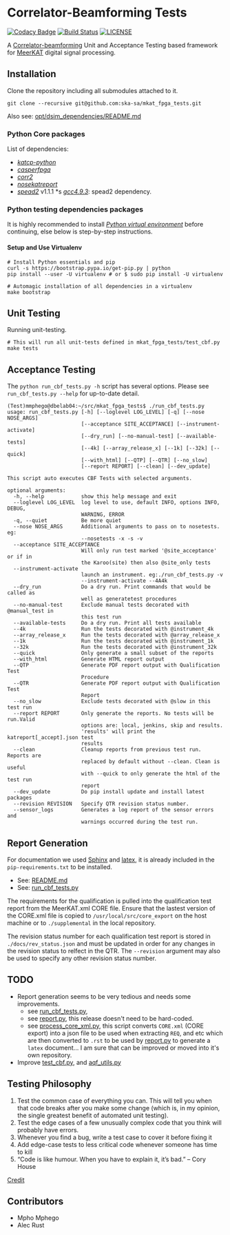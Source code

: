 # Correlator-Beamforming Tests

[![Codacy Badge](https://api.codacy.com/project/badge/Grade/b8b5951e79a4414a85b450967f4faf2e)](https://app.codacy.com/app/mmphego/mkat_fpga_tests?utm_source=github.com&utm_medium=referral&utm_content=ska-sa/mkat_fpga_tests&utm_campaign=Badge_Grade_Dashboard)
[![Build Status](https://travis-ci.org/ska-sa/mkat_fpga_tests.svg?branch=devel)](https://travis-ci.org/ska-sa/mkat_fpga_tests)
[![LICENSE](https://img.shields.io/github/license/ska-sa/mkat_fpga_tests.svg?style=flat)](LICENSE)

A [Correlator-beamforming](https://www.ska.ac.za/science-engineering/meerkat/about-meerkat/) Unit and Acceptance Testing based framework for [MeerKAT](https://www.ska.ac.za/science-engineering/meerkat/) digital signal processing.

## Installation

Clone the repository including all submodules attached to it.

```shell
git clone --recursive git@github.com:ska-sa/mkat_fpga_tests.git
```

Also see: [opt/dsim_dependencies/README.md](opt/dsim_dependencies/README.md)

### Python Core packages

List of dependencies:

* [_katcp-python_](https://github.com/ska-sa/katcp-python)
* [_casperfpga_](https://github.com/ska-sa/casperfpga)
* [_corr2_](https://github.com/ska-sa/corr2)
* [_nosekatreport_](https://github.com/ska-sa/nosekatreport)
* [_spead2_](https://github.com/ska-sa/spead2)  v1.1.1
  *s [_gcc4.9.3_](https://gcc.gnu.org/gcc-4.9/): spead2 dependency.

### Python testing dependencies packages

It is highly recommended to install [_Python virtual environment_](https://virtualenv.pypa.io/) before continuing, else below is step-by-step instructions.

#### Setup and Use Virtualenv

```shell
# Install Python essentials and pip
curl -s https://bootstrap.pypa.io/get-pip.py | python
pip install --user -U virtualenv # or $ sudo pip install -U virtualenv

# Automagic installation of all dependencies in a virtualenv
make bootstrap
```

## Unit Testing

Running unit-testing.

```shell
# This will run all unit-tests defined in mkat_fpga_tests/test_cbf.py
make tests
```

## Acceptance Testing

The `python run_cbf_tests.py -h` script has several options. Please see `run_cbf_tests.py --help` for up-to-date detail.

```shell
(Test)mmphego@dbelab04:~/src/mkat_fpga_tests$ ./run_cbf_tests.py
usage: run_cbf_tests.py [-h] [--loglevel LOG_LEVEL] [-q] [--nose NOSE_ARGS]
                        [--acceptance SITE_ACCEPTANCE] [--instrument-activate]
                        [--dry_run] [--no-manual-test] [--available-tests]
                        [--4k] [--array_release_x] [--1k] [--32k] [--quick]
                        [--with_html] [--QTP] [--QTR] [--no_slow]
                        [--report REPORT] [--clean] [--dev_update]

This script auto executes CBF Tests with selected arguments.

optional arguments:
  -h, --help            show this help message and exit
  --loglevel LOG_LEVEL  log level to use, default INFO, options INFO, DEBUG,
                        WARNING, ERROR
  -q, --quiet           Be more quiet
  --nose NOSE_ARGS      Additional arguments to pass on to nosetests. eg:
                        --nosetests -x -s -v
  --acceptance SITE_ACCEPTANCE
                        Will only run test marked '@site_acceptance' or if in
                        the Karoo(site) then also @site_only tests
  --instrument-activate
                        launch an instrument. eg:./run_cbf_tests.py -v
                        --instrument-activate --4A4k
  --dry_run             Do a dry run. Print commands that would be called as
                        well as generatetest procedures
  --no-manual-test      Exclude manual tests decorated with @manual_test in
                        this test run
  --available-tests     Do a dry run. Print all tests available
  --4k                  Run the tests decorated with @instrument_4k
  --array_release_x     Run the tests decorated with @array_release_x
  --1k                  Run the tests decorated with @instrument_1k
  --32k                 Run the tests decorated with @instrument_32k
  --quick               Only generate a small subset of the reports
  --with_html           Generate HTML report output
  --QTP                 Generate PDF report output with Qualification Test
                        Procedure
  --QTR                 Generate PDF report output with Qualification Test
                        Report
  --no_slow             Exclude tests decorated with @slow in this test run
  --report REPORT       Only generate the reports. No tests will be run.Valid
                        options are: local, jenkins, skip and results.
                        'results' will print the katreport[_accept].json test
                        results
  --clean               Cleanup reports from previous test run. Reports are
                        replaced by default without --clean. Clean is useful
                        with --quick to only generate the html of the test run
                        report
  --dev_update          Do pip install update and install latest packages
  --revision REVISION   Specify QTR revision status number.
  --sensor_logs         Generates a log report of the sensor errors and
                        warnings occurred during the test run.
```

## Report Generation

For documentation we used [Sphinx](http://www.sphinx-doc.org/en/master/) and [latex](https://www.latex-project.org/), it is already included in the `pip-requirements.txt` to be installed.

*   See: [README.md](docs/Cover_Page/README.md)
*   See: [run_cbf_tests.py](https://github.com/ska-sa/mkat_fpga_tests/blob/devel/run_cbf_tests.py#L471)

The requirements for the qualification is pulled into the qualification test report from the MeerKAT.xml CORE file. Ensure that the lastest version of the CORE.xml file is copied to `/usr/local/src/core_export` on the host machine or to `./supplemental` in the local repository.
 
The revision status number for each qualification test report is stored in `./docs/rev_status.json` and must be updated in order for any changes in the revision status to relfect in the QTR. The `--revision` argument may also be used to specify any other revision status number.

## TODO

* Report generation seems to be very tedious and needs some improvements.
    * see [run_cbf_tests.py](https://github.com/ska-sa/mkat_fpga_tests/blob/devel/run_cbf_tests.py#L471),
    * see [report.py](https://github.com/ska-sa/mkat_fpga_tests/blob/devel/report_generator/report.py#L16), this release doesn't need to be hard-coded.
    * see [process_core_xml.py](process_core_xml.py), this script converts `CORE.xml` (CORE export) into a json file to be used when extracting `REQ`, and etc which are then converted to `.rst` to be used by [report.py](report_generator/report.py) to generate a `latex` document... I am sure that can be improved or moved into it's own repository.
* Improve [test_cbf.py](mkat_fpga_tests/test_cbf.py), and [aqf_utils.py](mkat_fpga_tests/aqf_utils.py)

## Testing Philosophy

1. Test the common case of everything you can. This will tell you when that code breaks after you make some change (which is, in my opinion, the single greatest benefit of automated unit testing).
2. Test the edge cases of a few unusually complex code that you think will probably have errors.
3. Whenever you find a bug, write a test case to cover it before fixing it
4. Add edge-case tests to less critical code whenever someone has time to kill
5. “Code is like humour. When you have to explain it, it’s bad.” – Cory House

[Credit](https://softwareengineering.stackexchange.com/a/754)

## Contributors

* Mpho Mphego
* Alec Rust
